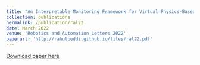 ```yaml
---
title: "An Interpretable Monitoring Framework for Virtual Physics-Based Non-Interfering Robot Social Planning"
collection: publications
permalink: /publication/ral22
date: March 2022
venue: 'Robotics and Automation Letters 2022'
paperurl: 'http://rahulpeddi.github.io/files/ral22.pdf'
---
```

[Download paper here](http://rahulpeddi.github.io/files/ral22.pdf)

